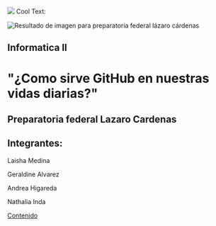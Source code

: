 
![](https://images.cooltext.com/5136744.png)
<a href="http://es.cooltext.com" target="_top"><img src="https://cooltext.com/images/ct_pixel.gif" width="80" height="15" alt="Cool Text: Generador de Logotipos y Gráficos." border="0" /></a>




![Resultado de imagen para preparatoria federal lázaro cárdenas](https://sites.google.com/a/lazarocardenas.edu.mx/pflc-cn62740-13-mariapamela/_/rsrc/1374776290366/preparatoria-federal-lazaro-cardenas/logo%20lazaro.jpg?height=292&width=320)

## Informatica II

# "¿Como sirve GitHub en nuestras vidas diarias?"

## Preparatoria federal Lazaro Cardenas
## Integrantes: 
Laisha Medina

Geraldine Alvarez

Andrea Higareda

Nathalia Inda

[Contenido](https://github.com/madeLC/Proyecto-Integrador-cierre-bloque-II/wiki/PROYECTO-INTEGRADOR)
